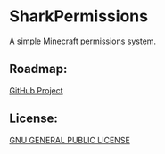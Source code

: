 # SharkPermissions
A simple Minecraft permissions system.

## Roadmap:
[GitHub Project](https://github.com/orgs/EinfachGustaf/projects/7/views/1)

## License:
[GNU GENERAL PUBLIC LICENSE](https://github.com/EinfachGustaf/SharkPermissions/blob/main/LICENSE)

